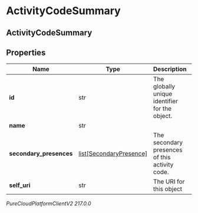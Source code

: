 # ActivityCodeSummary

## ActivityCodeSummary

## Properties

|Name | Type | Description | Notes|
|------------ | ------------- | ------------- | -------------|
| **id** | str | The globally unique identifier for the object. | |
| **name** | str |  | [optional] |
| **secondary_presences** | [list[SecondaryPresence]](SecondaryPresence) | The secondary presences of this activity code. | [optional] |
| **self_uri** | str | The URI for this object | [optional] |



_PureCloudPlatformClientV2 217.0.0_
